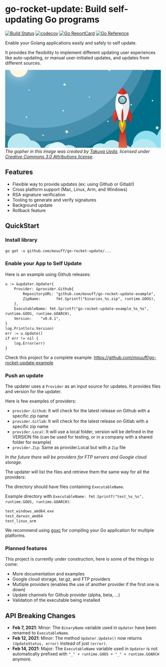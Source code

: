 

# go-rocket-update: Build self-updating Go programs

[![Build Status](https://github.com/mouuff/go-rocket-update/workflows/Go/badge.svg?branch=master)](https://github.com/mouuff/go-rocket-update/actions)
[![codecov](https://codecov.io/gh/mouuff/go-rocket-update/branch/master/graph/badge.svg)](https://codecov.io/gh/mouuff/go-rocket-update)
[![Go ReportCard](http://goreportcard.com/badge/mouuff/go-rocket-update)](http://goreportcard.com/report/mouuff/go-rocket-update)
[![Go Reference](https://pkg.go.dev/badge/github.com/mouuff/go-rocket-update.svg)](https://pkg.go.dev/github.com/mouuff/go-rocket-update)


Enable your Golang applications easily and safely to self update.

It provides the flexibility to implement different updating user experiences like auto-updating, or manual user-initiated updates, and updates from different sources.

![Go rocket image](docs/social.png)
*The gopher in this image was created by [Takuya Ueda][tu], licensed under [Creative Commons 3.0 Attributions license][cc3-by].*

## Features
* Flexible way to provide updates (ex: using Github or Gitlab!)
* Cross platform support (Mac, Linux, Arm, and Windows)
* RSA signature verification
* Tooling to generate and verify signatures
* Background update
* Rollback feature

## QuickStart

### Install library

`go get -u github.com/mouuff/go-rocket-update/...`

### Enable your App to Self Update

Here is an example using Github releases:

	u := &updater.Updater{
		Provider: &provider.Github{
			RepositoryURL: "github.com/mouuff/go-rocket-update-example",
			ZipName:       fmt.Sprintf("binaries_%s.zip", runtime.GOOS),
		},
		ExecutableName: fmt.Sprintf("go-rocket-update-example_%s_%s", runtime.GOOS, runtime.GOARCH),
		Version:    "v0.0.1",
	}
	log.Println(u.Version)
	err := u.Update()
	if err != nil {
		log.Error(err)
	}

Check this project for a complete example: https://github.com/mouuff/go-rocket-update-example

### Push an update

The updater uses a `Provider` as an input source for updates. It provides files and version for the updater.

Here is few examples of providers:
* `provider.Github`: It will check for the latest release on Github with a specific zip name
* `provider.Gitlab`: It will check for the latest release on Gitlab with a specific zip name
* `provider.Local`: It will use a local folder, version will be defined in the VERSION file (can be used for testing, or in a company with a shared folder for example)
* `provider.Zip`: Same as provider.Local but with a `Zip` file

*In the future there will be providers for FTP servers and Google cloud storage.*

The updater will list the files and retrieve them the same way for all the providers:

The directory should have files containing `ExecutableName`.

Example directory with `ExecutableName: fmt.Sprintf("test_%s_%s", runtime.GOOS, runtime.GOARCH)`:

    test_windows_amd64.exe
    test_darwin_amd64
    test_linux_arm

We recommend using [goxc](https://github.com/laher/goxc) for compiling your Go application for multiple platforms.

### Planned features
This project is currently under construction, here is some of the things to come:
* More documentation and examples
* Google cloud storage, tar.gz, and FTP providers
* Mutliple providers (enables the use of another provider if the first one is down)
* Update channels for Github provider (alpha, beta, ...)
* Validation of the executable being installed



## API Breaking Changes
- **Feb 7, 2021**: Minor: The `BinaryName` variable used in `Updater` have been renamed to `ExecutableName`.
- **Feb 12, 2021**: Minor: The method `Updater.Update()` now returns `(UpdateStatus, error)` instead of just `(error)`.
- **Feb 14, 2021**: Major: The `ExecutableName` variable used in `Updater` is not automatically prefixed with `"_" + runtime.GOOS + "_" + runtime.GOARCH` anymore.


[tu]: https://twitter.com/tenntenn
[cc3-by]: https://creativecommons.org/licenses/by/3.0/
